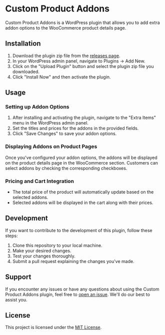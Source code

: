 # Custom Product Addons

Custom Product Addons is a WordPress plugin that allows you to add extra addon options to the WooCommerce product details page.

## Installation

1. Download the plugin zip file from the [releases page](https://github.com/mahedi007/custom-product-addons/releases).
2. In your WordPress admin panel, navigate to Plugins -> Add New.
3. Click on the "Upload Plugin" button and select the plugin zip file you downloaded.
4. Click "Install Now" and then activate the plugin.

## Usage

### Setting up Addon Options

1. After installing and activating the plugin, navigate to the "Extra Items" menu in the WordPress admin panel.
2. Set the titles and prices for the addons in the provided fields.
3. Click "Save Changes" to save your addon options.

### Displaying Addons on Product Pages

Once you've configured your addon options, the addons will be displayed on the product details page in the WooCommerce section. Customers can select addons by checking the corresponding checkboxes.

### Pricing and Cart Integration

- The total price of the product will automatically update based on the selected addons.
- Selected addons will be displayed in the cart along with their prices.

## Development

If you want to contribute to the development of this plugin, follow these steps:

1. Clone this repository to your local machine.
2. Make your desired changes.
3. Test your changes thoroughly.
4. Submit a pull request explaining the changes you've made.

## Support

If you encounter any issues or have any questions about using the Custom Product Addons plugin, feel free to [open an issue](https://github.com/mahedi007/custom-product-addons/issues). We'll do our best to assist you.

## License

This project is licensed under the [MIT License](LICENSE).
